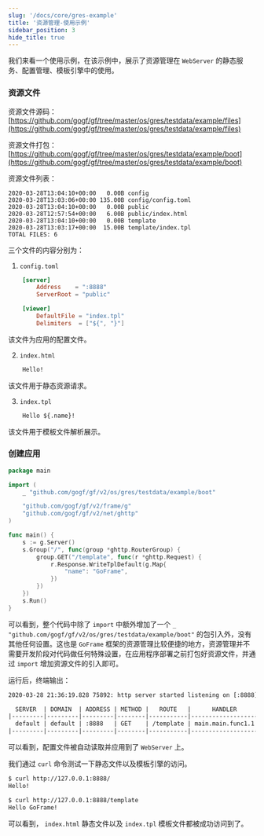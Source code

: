 ```yaml
---
slug: '/docs/core/gres-example'
title: '资源管理-使用示例'
sidebar_position: 3
hide_title: true
---
```


我们来看一个使用示例，在该示例中，展示了资源管理在 `WebServer` 的静态服务、配置管理、模板引擎中的使用。

### 资源文件

资源文件源码： [https://github.com/gogf/gf/tree/master/os/gres/testdata/example/files](https://github.com/gogf/gf/tree/master/os/gres/testdata/example/files)

资源文件打包： [https://github.com/gogf/gf/tree/master/os/gres/testdata/example/boot](https://github.com/gogf/gf/tree/master/os/gres/testdata/example/boot)

资源文件列表：

```
2020-03-28T13:04:10+00:00   0.00B config
2020-03-28T13:03:06+00:00 135.00B config/config.toml
2020-03-28T13:04:10+00:00   0.00B public
2020-03-28T12:57:54+00:00   6.00B public/index.html
2020-03-28T13:04:10+00:00   0.00B template
2020-03-28T13:03:17+00:00  15.00B template/index.tpl
TOTAL FILES: 6
```

三个文件的内容分别为：

1. `config.toml`

```toml
    [server]
        Address    = ":8888"
        ServerRoot = "public"

    [viewer]
        DefaultFile = "index.tpl"
        Delimiters  = ["${", "}"]
```


该文件为应用的配置文件。

2. `index.html`

```html
    Hello!
```


该文件用于静态资源请求。

3. `index.tpl`

```html
    Hello ${.name}!
```


该文件用于模板文件解析展示。


### 创建应用

```go
package main

import (
    _ "github.com/gogf/gf/v2/os/gres/testdata/example/boot"

    "github.com/gogf/gf/v2/frame/g"
    "github.com/gogf/gf/v2/net/ghttp"
)

func main() {
    s := g.Server()
    s.Group("/", func(group *ghttp.RouterGroup) {
        group.GET("/template", func(r *ghttp.Request) {
            r.Response.WriteTplDefault(g.Map{
                "name": "GoFrame",
            })
        })
    })
    s.Run()
}
```

可以看到，整个代码中除了 `import` 中额外增加了一个 `_ "github.com/gogf/gf/v2/os/gres/testdata/example/boot"` 的包引入外，没有其他任何设置。这也是 `GoFrame` 框架的资源管理比较便捷的地方，资源管理并不需要开发阶段对代码做任何特殊设置，在应用程序部署之前打包好资源文件，并通过 `import` 增加资源文件的引入即可。

运行后，终端输出：

```html
2020-03-28 21:36:19.828 75892: http server started listening on [:8888]

  SERVER  | DOMAIN  | ADDRESS | METHOD |   ROUTE   |      HANDLER      | MIDDLEWARE
|---------|---------|---------|--------|-----------|-------------------|------------|
  default | default | :8888   | GET    | /template | main.main.func1.1 |
|---------|---------|---------|--------|-----------|-------------------|------------|
```

可以看到，配置文件被自动读取并应用到了 `WebServer` 上。

我们通过 `curl` 命令测试一下静态文件以及模板引擎的访问。

```bash
$ curl http://127.0.0.1:8888/
Hello!

$ curl http://127.0.0.1:8888/template
Hello GoFrame!
```

可以看到， `index.html` 静态文件以及 `index.tpl` 模板文件都被成功访问到了。